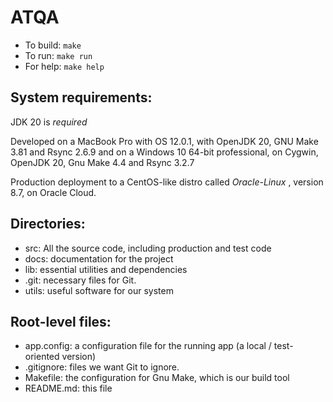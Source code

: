 ATQA
====

* To build: `make`
* To run: `make run`
* For help: `make help`

System requirements: 
--------------------

JDK 20 is _required_

Developed on a MacBook Pro with OS 12.0.1, with OpenJDK 20, GNU Make 3.81 and Rsync 2.6.9
and on a Windows 10 64-bit professional, on Cygwin, OpenJDK 20, Gnu Make 4.4 and Rsync 3.2.7

Production deployment to a CentOS-like distro called _Oracle-Linux_ , version 8.7, on Oracle Cloud.

Directories:
------------

- src: All the source code, including production and test code
- docs: documentation for the project
- lib: essential utilities and dependencies
- .git: necessary files for Git.
- utils: useful software for our system

Root-level files:
-----------------

- app.config: a configuration file for the running app (a local / test-oriented version)
- .gitignore: files we want Git to ignore.
- Makefile: the configuration for Gnu Make, which is our build tool
- README.md: this file

